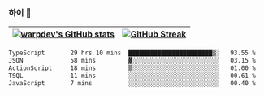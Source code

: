 
### 하이 👋
[![warpdev's GitHub stats](https://github-readme-stats.vercel.app/api?username=warpdev&show_icons=true&theme=vue-dark)](#) |[![GitHub Streak](https://github-readme-streak-stats.herokuapp.com/?user=warpdev&theme=dark)](#)
--- | --- |
<!--START_SECTION:waka-->

```txt
TypeScript       29 hrs 10 mins  ███████████████████████▒░   93.55 %
JSON             58 mins         ▓░░░░░░░░░░░░░░░░░░░░░░░░   03.15 %
ActionScript     18 mins         ▒░░░░░░░░░░░░░░░░░░░░░░░░   01.00 %
TSQL             11 mins         ░░░░░░░░░░░░░░░░░░░░░░░░░   00.61 %
JavaScript       7 mins          ░░░░░░░░░░░░░░░░░░░░░░░░░   00.40 %
```

<!--END_SECTION:waka-->

<!--
**warpdev/warpdev** is a ✨ _special_ ✨ repository because its `README.md` (this file) appears on your GitHub profile.

Here are some ideas to get you started:

- 🔭 I’m currently working on ...
- 🌱 I’m currently learning ...
- 👯 I’m looking to collaborate on ...
- 🤔 I’m looking for help with ...
- 💬 Ask me about ...
- 📫 How to reach me: ...
- 😄 Pronouns: ...
- ⚡ Fun fact: ...
-->
